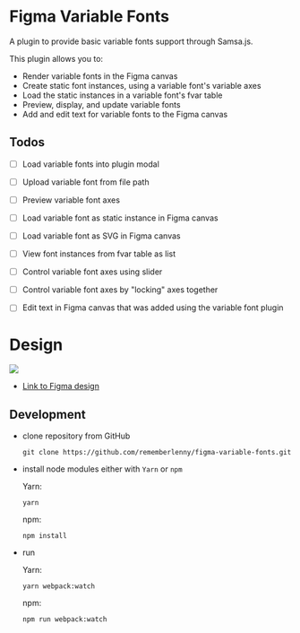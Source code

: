 # Figma Variable Fonts
A plugin to provide basic variable fonts support through Samsa.js.

This plugin allows you to:

- Render variable fonts in the Figma canvas
- Create static font instances, using a variable font's variable axes
- Load the static instances in a variable font's fvar table
- Preview, display, and update variable fonts
- Add and edit text for variable fonts to the Figma canvas

## Todos

- [ ] Load variable fonts into plugin modal
- [ ] Upload variable font from file path 
- [ ] Preview variable font axes
- [ ] Load variable font as static instance in Figma canvas
- [ ] Load variable font as SVG in Figma canvas
- [ ] View font instances from fvar table as list
- [ ] Control variable font axes using slider
- [ ] Control variable font axes by "locking" axes together
- [ ] Edit text in Figma canvas that was added using the variable font plugin


# Design

![](https://github.com/rememberlenny/figma-variable-fonts/blob/master/preview.png?raw=true)

- [Link to Figma design](https://www.figma.com/community/file/841567018431192369/Figma-Variable-Font-Plugin-design)

## Development
- clone repository from GitHub
    ````
    git clone https://github.com/rememberlenny/figma-variable-fonts.git
    ````

- install node modules either with `Yarn` or `npm`

    Yarn:
    ````
    yarn 
    ````
    
    npm:
    ````
    npm install
    ````

- run

    Yarn:
    ````
    yarn webpack:watch 
    ````
    
    npm:
    ````
    npm run webpack:watch
    ````
